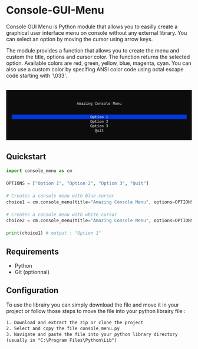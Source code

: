 # Console-GUI-Menu

Console GUI Menu is Python module that allows you to easilly create a graphical user interface menu on console without any external library. You can select an option by moving the cursor using arrow keys.

The module provides a function that allows you to create the menu and custom the title, options and cursor color. The function returns the selected option. Available colors are red, green, yellow, blue, magenta, cyan. You can also use a custom color by specifing ANSI color code using octal escape code starting with '\033'.

<br>![qsd](/screen_menu.png)

## Quickstart

```python
import console_menu as cm

OPTIONS = ["Option 1", "Option 2", "Option 3", "Quit"]

# Creates a console menu with blue cursor
choice1 = cm.console_menu(title="Amazing Console Menu", options=OPTIONS, cursor_color="blue")

# Creates a console menu with white cursor
choice2 = cm.console_menu(title="Amazing Console Menu", options=OPTIONS, cursor_color="\033[47m")

print(choice1) # output : "Option 1"
```

## Requirements
- Python
- Git (optionnal)

## Configuration

To use the librairy you can simply download the file and move it in your project or follow those steps to move the file into your python librairy file :

    1. Download and extract the zip or clone the project
    2. Select and copy the file console_menu.py
    3. Navigate and paste the file into your python library directory (usually in "C:\Program Files\Python\Lib")
